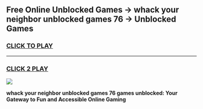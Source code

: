 
## Free Online Unblocked Games → whack your neighbor unblocked games 76 → Unblocked Games
<h3>
<a href="https://premium.freeplayer.one?title=whack_your_neighbor_unblocked_games_76&ref=21F">CLICK TO PLAY</a></h3>
<hr>

<h3>
<a href="https://premium.freeplayer.one?title=whack_your_neighbor_unblocked_games_76&ref=21F">CLICK 2 PLAY</a>
  
</h3>

<a href="https://premium.freeplayer.one?title=whack_your_neighbor_unblocked_games_76&ref=21F/"><img src="https://clearcache.store/games.png"></a>


**whack your neighbor unblocked games 76 games unblocked: Your Gateway to Fun and Accessible Online Gaming**
